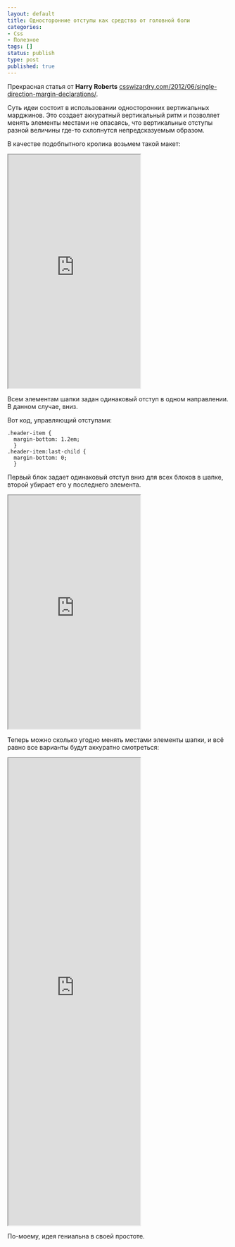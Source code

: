 ```yaml
---
layout: default
title: Односторонние отступы как средство от головной боли
categories:
- Css
- Полезное
tags: []
status: publish
type: post
published: true
---
```

Прекрасная статья от <strong>Harry Roberts</strong>
<a href="http://csswizardry.com/2012/06/single-direction-margin-declarations/">csswizardry.com/2012/06/single-direction-margin-declarations/</a>.

Суть идеи состоит в использовании односторонних вертикальных марджинов.<!--more--> Это создает аккуратный вертикальный ритм и позволяет менять элементы местами не опасаясь, что вертикальные отступы разной величины где-то схлопнутся непредсказуемым образом.

В качестве подобпытного кролика возьмем такой макет:

<iframe class="jsbin" style="height: 530px" src="http://jsbin.com/ITeqiRo/2/embed?output"></iframe>

Всем элементам шапки задан одинаковый отступ в одном направлении. В данном случае, вниз.

Вот код, управляющий отступами:

<pre><code class="language-css">.header-item {
  margin-bottom: 1.2em;
  }
.header-item:last-child {
  margin-bottom: 0;
  }</code></pre>

Первый блок задает одинаковый отступ вниз для всех блоков в шапке, второй убирает его у последнего элемента.

<iframe class="jsbin" style="height: 530px" src="http://jsbin.com/ITeqiRo/3/embed?output"></iframe>

Теперь можно сколько угодно менять местами элементы шапки, и всё равно все варианты будут аккуратно смотреться:

<iframe class="jsbin" style="height: 1060px" src="http://jsbin.com/ITeqiRo/4/embed?output"></iframe>

По-моему, идея гениальна в своей простоте.
